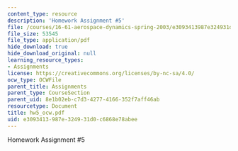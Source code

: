 ```yaml
---
content_type: resource
description: 'Homework Assignment #5'
file: /courses/16-61-aerospace-dynamics-spring-2003/e3093413987e324931d0c6868e78abee_hw5_ocw.pdf
file_size: 53545
file_type: application/pdf
hide_download: true
hide_download_original: null
learning_resource_types:
- Assignments
license: https://creativecommons.org/licenses/by-nc-sa/4.0/
ocw_type: OCWFile
parent_title: Assignments
parent_type: CourseSection
parent_uid: 8e1b02eb-c7d3-4277-4166-352f7aff46ab
resourcetype: Document
title: hw5_ocw.pdf
uid: e3093413-987e-3249-31d0-c6868e78abee
---
```

Homework Assignment #5